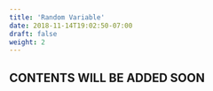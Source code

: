 ```yaml
---
title: 'Random Variable'
date: 2018-11-14T19:02:50-07:00
draft: false
weight: 2
---
```

## CONTENTS WILL BE ADDED SOON

